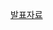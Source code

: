 <a href="https://velog.io/@jeonsangmin_/2.3-%EB%84%A4%ED%8A%B8%EC%9B%8C%ED%81%AC-%EA%B8%B0%EA%B8%B0">발표자료</a>
